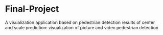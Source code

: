 # Final-Project
A visualization application based on pedestrian detection results of center and scale prediction: visualization of picture and video pedestrian detection
